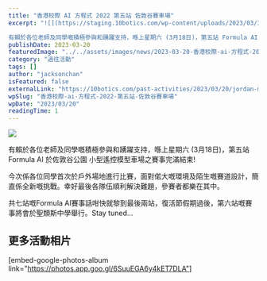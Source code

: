 ```yaml
---
title: "香港校際 AI 方程式 2022 第五站 佐敦谷賽車場"
excerpt: "![](https://staging.10botics.com/wp-content/uploads/2023/03/336884862_248139187569507_271296085869428114_n-1024x768.jpg)

有賴於各位老師及同學嘅積極參與和踴躍支持，喺上星期六 (3月18日)，第五站 Formula AI 於佐敦谷公園..."
publishDate: 2023-03-20
featuredImage: "../../assets/images/news/2023-03-20-香港校際-ai-方程式-2022-第五站-佐敦谷賽車場/image1.png"
category: "過往活動"
tags: []
author: "jacksonchan"
isFeatured: false
externalLink: "https://10botics.com/past-activities/2023/03/20/jordan-model-car-play-area/"
wpSlug: "香港校際-ai-方程式-2022-第五站-佐敦谷賽車場"
wpDate: "2023/03/20"
readingTime: 1
---
```


![](https://staging.10botics.com/wp-content/uploads/2023/03/336884862_248139187569507_271296085869428114_n-1024x768.jpg)

有賴於各位老師及同學嘅積極參與和踴躍支持，喺上星期六 (3月18日)，第五站 Formula AI 於佐敦谷公園 小型遙控模型車場之賽事完滿結束!

今次係各位同學首次於戶外場地進行比賽，面對偌大嘅環境及陌生嘅賽道設計，簡直係全新嘅挑戰。幸好最後各隊伍順利解決難題，參賽者都樂在其中。

共七站嘅Formula AI賽事話咁快就黎到最後兩站，復活節假期過後，第六站嘅賽事將會於聖類斯中學舉行。Stay tuned...

## 更多活動相片

[embed-google-photos-album link="https://photos.app.goo.gl/6SuuEGA6y4kET7DLA"]